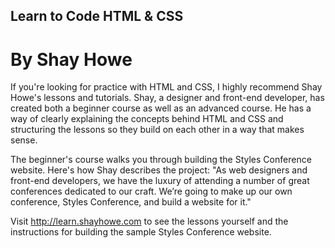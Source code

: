 ## Learn to Code HTML & CSS
# By Shay Howe

If you're looking for practice with HTML and CSS, I highly recommend Shay Howe's lessons and tutorials. Shay, a designer and front-end developer, has created both a beginner course as well as an advanced course. He has a way of clearly explaining the concepts behind HTML and CSS and structuring the lessons so they build on each other in a way that makes sense. 

The beginner's course walks you through building the Styles Conference website. Here's how Shay describes the project: "As web designers and front-end developers, we have the luxury of attending a number of great conferences dedicated to our craft. We’re going to make up our own conference, Styles Conference, and build a website for it."

Visit http://learn.shayhowe.com to see the lessons yourself and the instructions for building the sample Styles Conference website.
